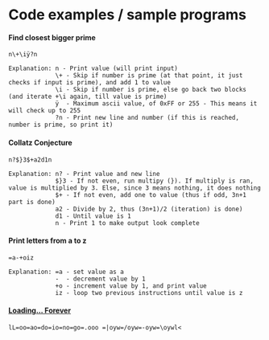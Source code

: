 # Code examples / sample programs

#### Find closest bigger prime
    n\+\iÿ?n

    Explanation: n - Print value (will print input)
                 \+ - Skip if number is prime (at that point, it just checks if input is prime), and add 1 to value
                 \i - Skip if number is prime, else go back two blocks (and iterate +\i again, till value is prime)
                 ÿ  - Maximum ascii value, of 0xFF or 255 - This means it will check up to 255
                 ?n - Print new line and number (if this is reached, number is prime, so print it)

#### Collatz Conjecture

    n?$}3$+a2d1n
    
    Explanation: n? - Print value and new line
                 $}3 - If not even, run multipy (}). If multiply is ran, value is multiplied by 3. Else, since 3 means nothing, it does nothing
                 $+ - If not even, add one to value (thus if odd, 3n+1 part is done)
                 a2 - Divide by 2, thus (3n+1)/2 (iteration) is done)
                 d1 - Until value is 1
                 n - Print 1 to make output look complete

#### Print letters from a to z

    =a-+oiz
    
    Explanation: =a - set value as a
                 -  - decrement value by 1
                 +o - increment value by 1, and print value
                 iz - loop two previous instructions until value is z

#### [Loading... Forever][1]

    lL=oo=ao=do=io=no=go=.ooo =|oyw=/oyw=-oyw=\oywl<

[1]:http://codegolf.stackexchange.com/questions/101289/loading-forever
